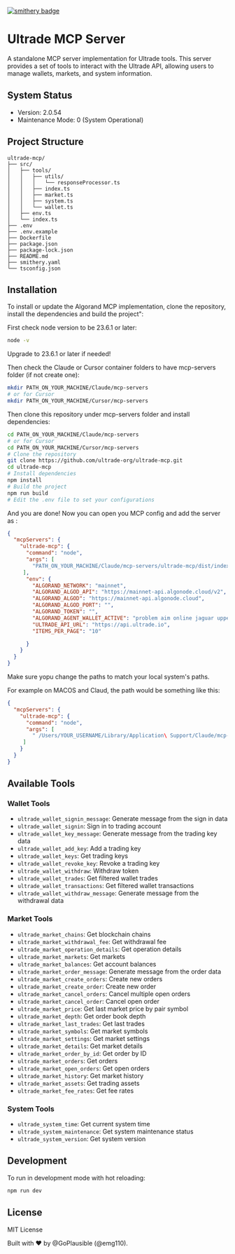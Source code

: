 [![smithery badge](https://smithery.ai/badge/@ultrade-org/ultrade-mcp)](https://smithery.ai/server/@ultrade-org/ultrade-mcp)
# Ultrade MCP Server

A standalone MCP server implementation for Ultrade tools. This server provides a set of tools to interact with the Ultrade API, allowing users to manage wallets, markets, and system information.

## System Status
- Version: 2.0.54
- Maintenance Mode: 0 (System Operational)

## Project Structure
```
ultrade-mcp/
├── src/
│   ├── tools/
│   │   ├── utils/
│   │   │   └── responseProcessor.ts
│   │   ├── index.ts
│   │   ├── market.ts
│   │   ├── system.ts
│   │   └── wallet.ts
│   ├── env.ts
│   └── index.ts
├── .env
├── .env.example
├── Dockerfile
├── package.json
├── package-lock.json
├── README.md
├── smithery.yaml
└── tsconfig.json
```

## Installation

To install or update the Algorand MCP implementation, clone the repository, install the dependencies and build the project":

First check node version to be 23.6.1 or later:
```bash
node -v
```

Upgrade to 23.6.1 or later if needed!

Then check the Claude or Cursor container folders to have mcp-servers folder (if not create one):
```bash
mkdir PATH_ON_YOUR_MACHINE/Claude/mcp-servers
# or for Cursor 
mkdir PATH_ON_YOUR_MACHINE/Cursor/mcp-servers
```
Then clone this repository under mcp-servers folder and install dependencies:

```bash
cd PATH_ON_YOUR_MACHINE/Claude/mcp-servers
# or for Cursor 
cd PATH_ON_YOUR_MACHINE/Cursor/mcp-servers
# Clone the repository
git clone https://github.com/ultrade-org/ultrade-mcp.git
cd ultrade-mcp
# Install dependencies
npm install
# Build the project
npm run build
# Edit the .env file to set your configurations
```
And you are done! Now you can open you MCP config and add the server as :

```json
{
  "mcpServers": {
    "ultrade-mcp": {
      "command": "node",
      "args": [
        "PATH_ON_YOUR_MACHINE/Claude/mcp-servers/ultrade-mcp/dist/index.js"
     ],
      "env": {
        "ALGORAND_NETWORK": "mainnet",
        "ALGORAND_ALGOD_API": "https://mainnet-api.algonode.cloud/v2",
        "ALGORAND_ALGOD": "https://mainnet-api.algonode.cloud",
        "ALGORAND_ALGOD_PORT": "",
        "ALGORAND_TOKEN": "",
        "ALGORAND_AGENT_WALLET_ACTIVE": "problem aim online jaguar upper oil flight stumble mystery aerobic toy avoid file tomato moment exclude witness guard lab opera crunch noodle dune abandon broccoli",
        "ULTRADE_API_URL": "https://api.ultrade.io",
        "ITEMS_PER_PAGE": "10"

      }
    }
  }
}
```
Make sure yopu change the paths to match your local system's paths.

For example on MACOS and Claud, the path would be something like this:

```json
{
  "mcpServers": {
    "ultrade-mcp": {
      "command": "node",
      "args": [
        " /Users/YOUR_USERNAME/Library/Application\ Support/Claude/mcp-servers/ultrade-mcp/dist/index.js"
     ]
    }
  }
}
```



## Available Tools

### Wallet Tools
- `ultrade_wallet_signin_message`: Generate message from the sign in data
- `ultrade_wallet_signin`: Sign in to trading account
- `ultrade_wallet_key_message`: Generate message from the trading key data
- `ultrade_wallet_add_key`: Add a trading key
- `ultrade_wallet_keys`: Get trading keys
- `ultrade_wallet_revoke_key`: Revoke a trading key
- `ultrade_wallet_withdraw`: Withdraw token
- `ultrade_wallet_trades`: Get filtered wallet trades
- `ultrade_wallet_transactions`: Get filtered wallet transactions
- `ultrade_wallet_withdraw_message`: Generate message from the withdrawal data

### Market Tools
- `ultrade_market_chains`: Get blockchain chains
- `ultrade_market_withdrawal_fee`: Get withdrawal fee
- `ultrade_market_operation_details`: Get operation details
- `ultrade_market_markets`: Get markets
- `ultrade_market_balances`: Get account balances
- `ultrade_market_order_message`: Generate message from the order data
- `ultrade_market_create_orders`: Create new orders
- `ultrade_market_create_order`: Create new order
- `ultrade_market_cancel_orders`: Cancel multiple open orders
- `ultrade_market_cancel_order`: Cancel open order
- `ultrade_market_price`: Get last market price by pair symbol
- `ultrade_market_depth`: Get order book depth
- `ultrade_market_last_trades`: Get last trades
- `ultrade_market_symbols`: Get market symbols
- `ultrade_market_settings`: Get market settings
- `ultrade_market_details`: Get market details
- `ultrade_market_order_by_id`: Get order by ID
- `ultrade_market_orders`: Get orders
- `ultrade_market_open_orders`: Get open orders
- `ultrade_market_history`: Get market history
- `ultrade_market_assets`: Get trading assets
- `ultrade_market_fee_rates`: Get fee rates

### System Tools
- `ultrade_system_time`: Get current system time
- `ultrade_system_maintenance`: Get system maintenance status
- `ultrade_system_version`: Get system version

## Development

To run in development mode with hot reloading:
```bash
npm run dev
```


## License
MIT License

Built with ❤️ by @GoPlausible (@emg110).

